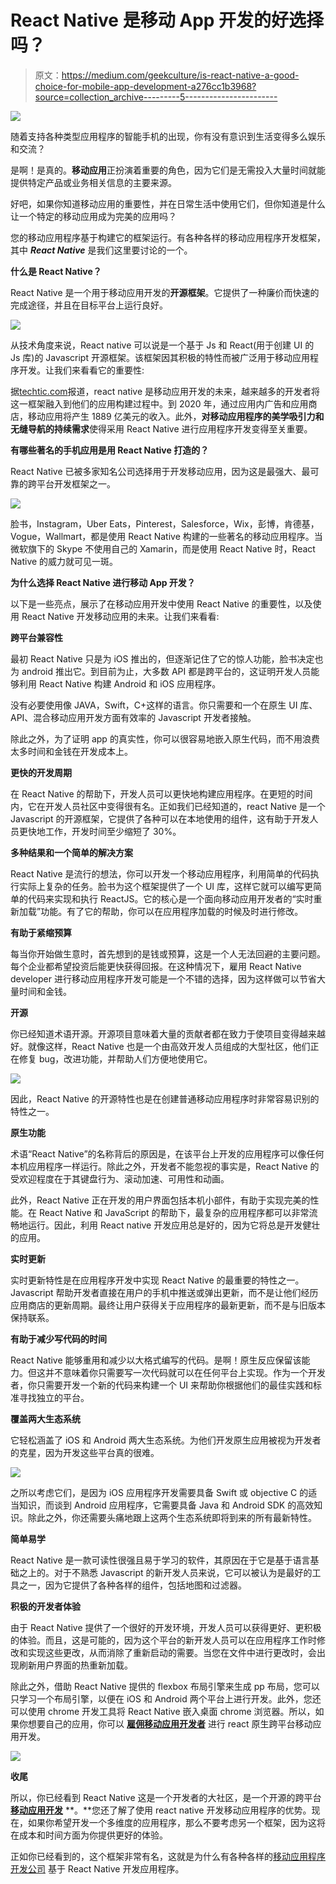 # React Native 是移动 App 开发的好选择吗？

> 原文：<https://medium.com/geekculture/is-react-native-a-good-choice-for-mobile-app-development-a276cc1b3968?source=collection_archive---------5----------------------->

![](img/2e827a7c5991be6f0404dcd62ab3b82e.png)

随着支持各种类型应用程序的智能手机的出现，你有没有意识到生活变得多么娱乐和交流？

是啊！是真的。**移动应用**正扮演着重要的角色，因为它们是无需投入大量时间就能提供特定产品或业务相关信息的主要来源。

好吧，如果你知道移动应用的重要性，并在日常生活中使用它们，但你知道是什么让一个特定的移动应用成为完美的应用吗？

您的移动应用程序基于构建它的框架运行。有各种各样的移动应用程序开发框架，其中 ***React Native*** 是我们这里要讨论的一个。

**什么是 React Native？**

React Native 是一个用于移动应用开发的**开源框架**。它提供了一种廉价而快速的完成途径，并且在目标平台上运行良好。

![](img/cee54f4a67460e14c33ae910a8aca8aa.png)

从技术角度来说，React native 可以说是一个基于 Js 和 React(用于创建 UI 的 Js 库)的 Javascript 开源框架。该框架因其积极的特性而被广泛用于移动应用程序开发。让我们来看看它的重要性:

据[techtic.com](https://www.techtic.com/blog/how-react-native-is-the-future-of-app-development)报道，react native 是移动应用开发的未来，越来越多的开发者将这一框架融入到他们的应用构建过程中。到 2020 年，通过应用内广告和应用商店，移动应用将产生 1889 亿美元的收入。此外，**对移动应用程序的美学吸引力和无缝导航的持续需求**使得采用 React Native 进行应用程序开发变得至关重要。

**有哪些著名的手机应用是用 React Native 打造的？**

React Native 已被多家知名公司选择用于开发移动应用，因为这是最强大、最可靠的跨平台开发框架之一。

![](img/25ea595174643ff0ab6ebcd757e353d2.png)

脸书，Instagram，Uber Eats，Pinterest，Salesforce，Wix，彭博，肯德基，Vogue，Wallmart，都是使用 React Native 构建的一些著名的移动应用程序。当微软旗下的 Skype 不使用自己的 Xamarin，而是使用 React Native 时，React Native 的威力就可见一斑。

**为什么选择 React Native 进行移动 App 开发？**

以下是一些亮点，展示了在移动应用开发中使用 React Native 的重要性，以及使用 React Native 开发移动应用的未来。让我们来看看:

**跨平台兼容性**

最初 React Native 只是为 iOS 推出的，但逐渐记住了它的惊人功能，脸书决定也为 android 推出它。到目前为止，大多数 API 都是跨平台的，这证明开发人员能够利用 React Native 构建 Android 和 iOS 应用程序。

没有必要使用像 JAVA，Swift，C+这样的语言。你只需要和一个在原生 UI 库、API、混合移动应用开发方面有效率的 Javascript 开发者接触。

除此之外，为了证明 app 的真实性，你可以很容易地嵌入原生代码，而不用浪费太多时间和金钱在开发成本上。

**更快的开发周期**

在 React Native 的帮助下，开发人员可以更快地构建应用程序。在更短的时间内，它在开发人员社区中变得很有名。正如我们已经知道的，react Native 是一个 Javascript 的开源框架，它提供了各种可以在本地使用的组件，这有助于开发人员更快地工作，开发时间至少缩短了 30%。

**多种结果和一个简单的解决方案**

React Native 是流行的想法，你可以开发一个移动应用程序，利用简单的代码执行实际上复杂的任务。脸书为这个框架提供了一个 UI 库，这样它就可以编写更简单的代码来实现和执行 ReactJS。它的核心是一个面向移动应用开发者的“实时重新加载”功能。有了它的帮助，你可以在应用程序加载的时候及时进行修改。

**有助于紧缩预算**

每当你开始做生意时，首先想到的是钱或预算，这是一个人无法回避的主要问题。每个企业都希望投资后能更快获得回报。在这种情况下，雇用 React Native developer 进行移动应用程序开发可能是一个不错的选择，因为这样做可以节省大量时间和金钱。

**开源**

你已经知道术语开源。开源项目意味着大量的贡献者都在致力于使项目变得越来越好。就像这样，React Native 也是一个由高效开发人员组成的大型社区，他们正在修复 bug，改进功能，并帮助人们方便地使用它。

![](img/01de67b7748f1f58e30066837de3fcda.png)

因此，React Native 的开源特性也是在创建普通移动应用程序时非常容易识别的特性之一。

**原生功能**

术语“React Native”的名称背后的原因是，在该平台上开发的应用程序可以像任何本机应用程序一样运行。除此之外，开发者不能忽视的事实是，React Native 的受欢迎程度在于其键盘行为、滚动加速、可用性和动画。

此外，React Native 正在开发的用户界面包括本机小部件，有助于实现完美的性能。在 React Native 和 JavaScript 的帮助下，最复杂的应用程序都可以非常流畅地运行。因此，利用 React native 开发应用总是好的，因为它将总是开发健壮的应用。

**实时更新**

实时更新特性是在应用程序开发中实现 React Native 的最重要的特性之一。Javascript 帮助开发者直接在用户的手机中推送或弹出更新，而不是让他们经历应用商店的更新周期。最终让用户获得关于应用程序的最新更新，而不是与旧版本保持联系。

**有助于减少写代码的时间**

React Native 能够重用和减少以大格式编写的代码。是啊！原生反应保留该能力。但这并不意味着你只需要写一次代码就可以在任何平台上实现。作为一个开发者，你只需要开发一个新的代码来构建一个 UI 来帮助你根据他们的最佳实践和标准寻找独立的平台。

**覆盖两大生态系统**

它轻松涵盖了 iOS 和 Android 两大生态系统。为他们开发原生应用被视为开发者的克星，因为开发这些平台真的很难。

![](img/782337f4267d65eabfd126c08cba7ed0.png)

之所以考虑它们，是因为 iOS 应用程序开发需要具备 Swift 或 objective C 的适当知识，而谈到 Android 应用程序，它需要具备 Java 和 Android SDK 的高效知识。除此之外，你还需要头痛地跟上这两个生态系统即将到来的所有最新特性。

**简单易学**

React Native 是一款可读性很强且易于学习的软件，其原因在于它是基于语言基础之上的。对于不熟悉 Javascript 的新开发人员来说，它可以被认为是最好的工具之一，因为它提供了各种各样的组件，包括地图和过滤器。

**积极的开发者体验**

由于 React Native 提供了一个很好的开发环境，开发人员可以获得更好、更积极的体验。而且，这是可能的，因为这个平台的新开发人员可以在应用程序工作时修改和实现这些更改，从而消除了重新启动的需要。当您在文件中进行更改时，会出现刷新用户界面的热重新加载。

除此之外，借助 React Native 提供的 flexbox 布局引擎来生成 pp 布局，您可以只学习一个布局引擎，以便在 iOS 和 Android 两个平台上进行开发。此外，您还可以使用 chrome 开发工具将 React Native 嵌入桌面 chrome 浏览器。所以，如果你想要自己的应用，你可以 [**雇佣移动应用开发者**](https://www.alcax.com/services/hire-mobile-app-developers/) 进行 react 原生跨平台移动应用开发。

![](img/5222000aa25c0b780ce39d6324c84960.png)

**收尾**

所以，你已经看到 React Native 这是一个开发者的大社区，是一个开源的跨平台[**移动应用开发**](https://www.alcax.com) **。**您还了解了使用 react native 开发移动应用程序的优势。现在，如果你希望开发一个多维度的应用程序，那么不要考虑另一个框架，因为这将在成本和时间方面为你提供更好的体验。

正如你已经看到的，这个框架非常有名，这就是为什么有各种各样的[移动应用程序开发公司](https://www.alcax.com/services/mobile-app-development/) 基于 React Native 开发应用程序。